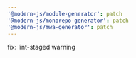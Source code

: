 ```yaml
---
'@modern-js/module-generator': patch
'@modern-js/monorepo-generator': patch
'@modern-js/mwa-generator': patch
---
```


fix: lint-staged warning
